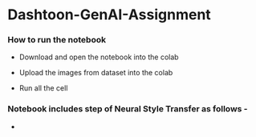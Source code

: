 # Dashtoon-GenAI-Assignment

### How to run the notebook
- Download and open the notebook into the colab

- Upload the images from dataset into the colab

- Run all the cell

### Notebook includes step of Neural Style Transfer as follows - 

- 
